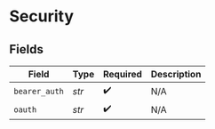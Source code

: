 # Security


## Fields

| Field              | Type               | Required           | Description        |
| ------------------ | ------------------ | ------------------ | ------------------ |
| `bearer_auth`      | *str*              | :heavy_check_mark: | N/A                |
| `oauth`            | *str*              | :heavy_check_mark: | N/A                |